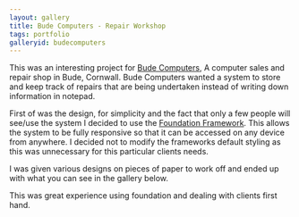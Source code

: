 ```yaml
---
layout: gallery
title: Bude Computers - Repair Workshop
tags: portfolio
galleryid: budecomputers
---
```

This was an interesting project for [Bude Computers](http://www.budecomputers.co.uk/), A computer sales and repair shop in Bude, Cornwall. Bude Computers wanted a system to store and keep track of repairs that are being undertaken instead of writing down information in notepad.

First of was the design, for simplicity and the fact that only a few people will see/use the system I decided to use the [Foundation Framework](http://foundation.zurb.com/). This allows the system to be fully responsive so that it can be accessed on any device from anywhere. I decided not to modify the frameworks default styling as this was unnecessary for this particular clients needs.

I was given various designs on pieces of paper to work off and ended up with what you can see in the gallery below.

This was great experience using foundation and dealing with clients first hand.
